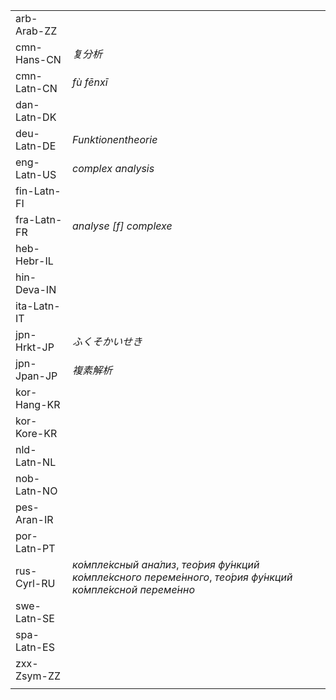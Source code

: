 | | |
|-|-|
| arb-Arab-ZZ |  |
| cmn-Hans-CN | _复分析_ |
| cmn-Latn-CN | _fù fēnxī_ |
| dan-Latn-DK |  |
| deu-Latn-DE | _Funktionentheorie_ |
| eng-Latn-US | _complex analysis_ |
| fin-Latn-FI |  |
| fra-Latn-FR | _analyse [f] complexe_ |
| heb-Hebr-IL |  |
| hin-Deva-IN |  |
| ita-Latn-IT |  |
| jpn-Hrkt-JP | _ふくそかいせき_ |
| jpn-Jpan-JP | _複素解析_ |
| kor-Hang-KR |  |
| kor-Kore-KR |  |
| nld-Latn-NL |  |
| nob-Latn-NO |  |
| pes-Aran-IR |  |
| por-Latn-PT |  |
| rus-Cyrl-RU | _ко́мпле́ксный ана́лиз_, _тео́рия фу́нкций ко́мпле́ксного переме́нного_, _тео́рия фу́нкций ко́мпле́ксной переме́нно_ |
| swe-Latn-SE |  |
| spa-Latn-ES |  |
| zxx-Zsym-ZZ |  |
|  |  |
